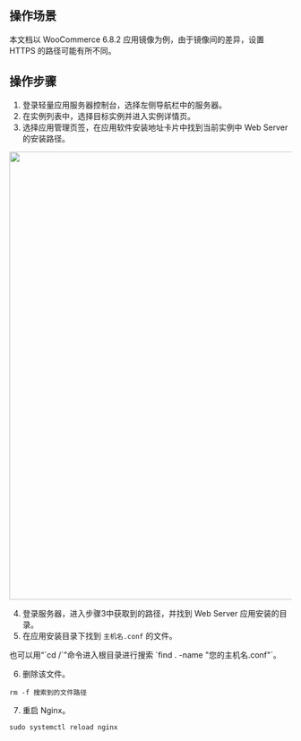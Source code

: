 ## 操作场景
本文档以 WooCommerce 6.8.2 应用镜像为例，由于镜像间的差异，设置 HTTPS 的路径可能有所不同。

## 操作步骤
1. 登录轻量应用服务器控制台，选择左侧导航栏中的服务器。
2. 在实例列表中，选择目标实例并进入实例详情页。
3. 选择应用管理页签，在应用软件安装地址卡片中找到当前实例中 Web Server 的安装路径。

 <img style="width:800px; max-width: inherit;" src="https://qcloudimg.tencent-cloud.cn/raw/ee3323ecbdc2db2f4a63712f961a7c37.png" />

4. 登录服务器，进入步骤3中获取到的路径，并找到 Web Server 应用安装的目录。
5. 在应用安装目录下找到 `主机名.conf` 的文件。

<dx-alert infotype="notice" title="">
也可以用“`cd /`”命令进入根目录进行搜索 `find . -name "您的主机名.conf"`。
</dx-alert>


6. 删除该文件。
```properties
rm -f 搜索到的文件路径
 ```
 
7. 重启 Nginx。
```properties
sudo systemctl reload nginx
```


